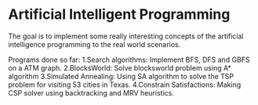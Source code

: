<h1>Artificial Intelligent Programming</h1>
The goal is to implement some really interesting concepts of the artificial intelligence programming to the real world scenarios. 

Programs done so far:
1.Search algorithms: Implement BFS, DFS and GBFS on a ATM graph.
2.BlocksWorld: Solve blocksworld problem using A* algorithm
3.Simulated Annealing: Using SA algorithm to solve the TSP problem for visiting 53 cities in Texas.
4.Constrain Satisfactions: Making CSP solver using backtracking and MRV heuristics.
 
